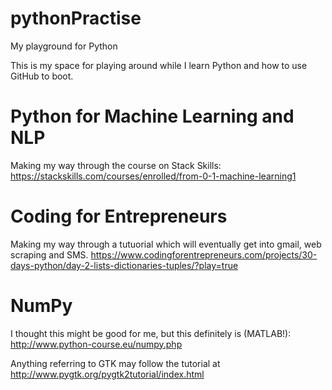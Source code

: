 # pythonPractise
My playground for Python

This is my space for playing around while I learn Python and how to use GitHub to boot.

# Python for Machine Learning and NLP

Making my way through the course on Stack Skills: https://stackskills.com/courses/enrolled/from-0-1-machine-learning1


# Coding for Entrepreneurs

Making my way through a tutuorial which will eventually get into gmail, web scraping and SMS. https://www.codingforentrepreneurs.com/projects/30-days-python/day-2-lists-dictionaries-tuples/?play=true

# NumPy
I thought this might be good for me, but this definitely is (MATLAB!): http://www.python-course.eu/numpy.php

Anything referring to GTK may follow the tutorial at http://www.pygtk.org/pygtk2tutorial/index.html
